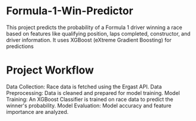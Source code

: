 # Formula-1-Win-Predictor

This project predicts the probability of a Formula 1 driver winning a race based on features like qualifying position, laps completed, constructor, and driver information. It uses XGBoost (eXtreme Gradient Boosting) for predictions

# Project Workflow

Data Collection: Race data is fetched using the Ergast API.
Data Preprocessing: Data is cleaned and prepared for model training.
Model Training: An XGBoost Classifier is trained on race data to predict the winner's probability.
Model Evaluation: Model accuracy and feature importance are analyzed.
